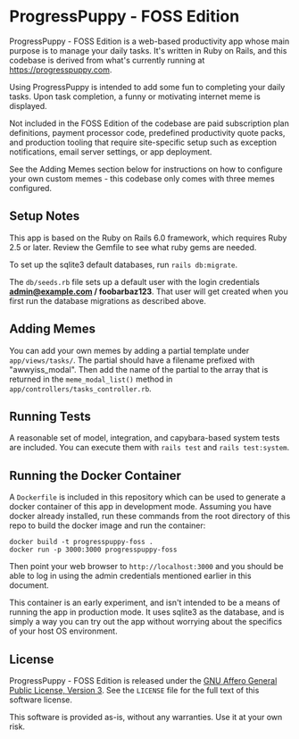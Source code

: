 # ProgressPuppy - FOSS Edition

ProgressPuppy - FOSS Edition is a web-based productivity app whose main purpose is to manage your daily tasks. It's written in Ruby on Rails, and this codebase is derived from what's currently running at https://progresspuppy.com.

Using ProgressPuppy is intended to add some fun to completing your daily tasks. Upon task completion, a funny or motivating internet meme is displayed.

Not included in the FOSS Edition of the codebase are paid subscription plan definitions, payment processor code, predefined productivity quote packs, and production tooling that require site-specific setup such as exception notifications, email server settings, or app deployment.

See the Adding Memes section below for instructions on how to configure your own custom memes - this codebase only comes with three memes configured.

## Setup Notes

This app is based on the Ruby on Rails 6.0 framework, which requires Ruby 2.5 or later. Review the Gemfile to see what ruby gems are needed.

To set up the sqlite3 default databases, run `rails db:migrate`.

The `db/seeds.rb` file sets up a default user with the login credentials **admin@example.com / foobarbaz123**. That user will get created when you first run the database migrations as described above.

## Adding Memes

You can add your own memes by adding a partial template under `app/views/tasks/`. The partial should have a filename prefixed with "awwyiss_modal". Then add the name of the partial to the array that is returned in the `meme_modal_list()` method in `app/controllers/tasks_controller.rb`.

## Running Tests

A reasonable set of model, integration, and capybara-based system tests are included. You can execute them with `rails test` and `rails test:system`.

## Running the Docker Container

A `Dockerfile` is included in this repository which can be used to generate a docker container of this app in development mode. Assuming you have docker already installed, run these commands from the root directory of this repo to build the docker image and run the container:

```
docker build -t progresspuppy-foss .
docker run -p 3000:3000 progresspuppy-foss
```

Then point your web browser to `http://localhost:3000` and you should be able to log in using the admin credentials mentioned earlier in this document.

This container is an early experiment, and isn't intended to be a means of running the app in production mode. It uses sqlite3 as the database, and is simply a way you can try out the app without worrying about the specifics of your host OS environment.

## License

ProgressPuppy - FOSS Edition is released under the [GNU Affero General Public License, Version 3](https://www.gnu.org/licenses/agpl-3.0.en.html). See the `LICENSE` file for the full text of this software license.

This software is provided as-is, without any warranties. Use it at your own risk.
